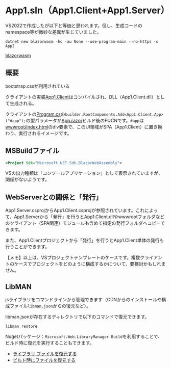 # App1.sln（App1.Client+App1.Server）

VS2022で作成したが以下と等価と思われます。但し、生成コードのnamespace等が微妙な差異が生じていました。

```dos
dotnet new blazorwasm -ho -au None --use-program-main --no-https -o App2
```

[blazorwasm](https://learn.microsoft.com/ja-jp/dotnet/core/tools/dotnet-new-sdk-templates#blazorwasm)

## 概要

bootstrap.cssが利用されている

クライアントの実装[App1.Client](../App1/Client/App1.Client.csproj)はコンパイルされ、DLL（App1.Client.dll）として生成される。

クライアントの[Program.cs](./Client/Program.cs)の`builder.RootComponents.Add<App1.Client.App>("#app");`の型パラメータが[App.razor](./Client/App.razor)ビルド後のFQCNです。`#app`は[wwwroot/index.html](./Client/wwwroot/index.html)のdiv要素で、このUI領域がSPA（App1.Client）に置き換わり、実行されるイメージです。

## MSBuildファイル

```xml
<Project Sdk="Microsoft.NET.Sdk.BlazorWebAssembly">
```

VSの出力種類は「コンソールアプリケーション」として表示されていますが、関係がないようです。

## WebServerとの関係と「発行」

App1.Server.csprojからApp1.Client.csprojが参照されています。これによって、App1.Serverから「発行」を行うとApp1.Client.dllやwwwrootフォルダなどのクライアント（SPA関連）モジュールも含めて指定の発行フォルダへコピーできます。

また、App1.Clientプロジェクトから「発行」を行うとApp1.Client単体の発行も行うことができます。

【メモ】以上は、VSプロジェクトテンプレートのケースです。複数クライアントのケースでプロジェクトをどのように構成するかについて、要検討かもしれません。

## LibMAN

jsライブラリをコマンドラインから管理できます（CDNからのインストールや構成ファイル`libman.json`からの復元など）。

libman.jsonが存在するディレクトリで以下のコマンドで復元できます。

```dos
libman restore
```

Nugetパッケージ：`Microsoft.Web.LibraryManager.Build`を利用することで、ビルド時に復元を実行することもできます。

- [ライブラリ ファイルを復元する](https://learn.microsoft.com/ja-jp/aspnet/core/client-side/libman/libman-cli?view=aspnetcore-7.0#restore-library-files)
- [
ビルド時にファイルを復元する](https://learn.microsoft.com/ja-jp/aspnet/core/client-side/libman/libman-vs?view=aspnetcore-7.0#restore-files-during-build)

